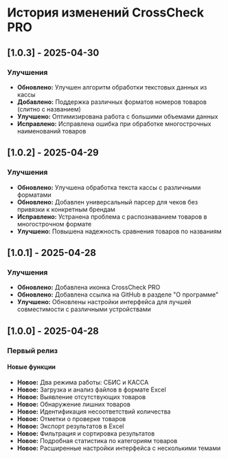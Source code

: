 # История изменений CrossCheck PRO

## [1.0.3] - 2025-04-30
### Улучшения
- **Обновлено:** Улучшен алгоритм обработки текстовых данных из кассы
- **Добавлено:** Поддержка различных форматов номеров товаров (слитно с названием)
- **Улучшено:** Оптимизирована работа с большими объемами данных
- **Исправлено:** Исправлена ошибка при обработке многострочных наименований товаров

## [1.0.2] - 2025-04-29
### Улучшения
- **Обновлено:** Улучшена обработка текста кассы с различными форматами
- **Обновлено:** Добавлен универсальный парсер для чеков без привязки к конкретным брендам
- **Исправлено:** Устранена проблема с распознаванием товаров в многострочном формате
- **Улучшено:** Повышена надежность сравнения товаров по названиям

## [1.0.1] - 2025-04-28
### Улучшения
- **Обновлено:** Добавлена иконка CrossCheck PRO
- **Обновлено:** Добавлена ссылка на GitHub в разделе "О программе"
- **Улучшено:** Обновлены настройки интерфейса для лучшей совместимости с различными устройствами

## [1.0.0] - 2025-04-28
### Первый релиз

#### Новые функции
- **Новое:** Два режима работы: СБИС и КАССА
- **Новое:** Загрузка и анализ файлов в формате Excel
- **Новое:** Выявление отсутствующих товаров
- **Новое:** Обнаружение лишних товаров
- **Новое:** Идентификация несоответствий количества
- **Новое:** Отметки о проверке товаров
- **Новое:** Экспорт результатов в Excel
- **Новое:** Фильтрация и сортировка результатов
- **Новое:** Подробная статистика по категориям товаров
- **Новое:** Расширенные настройки интерфейса с несколькими темами 